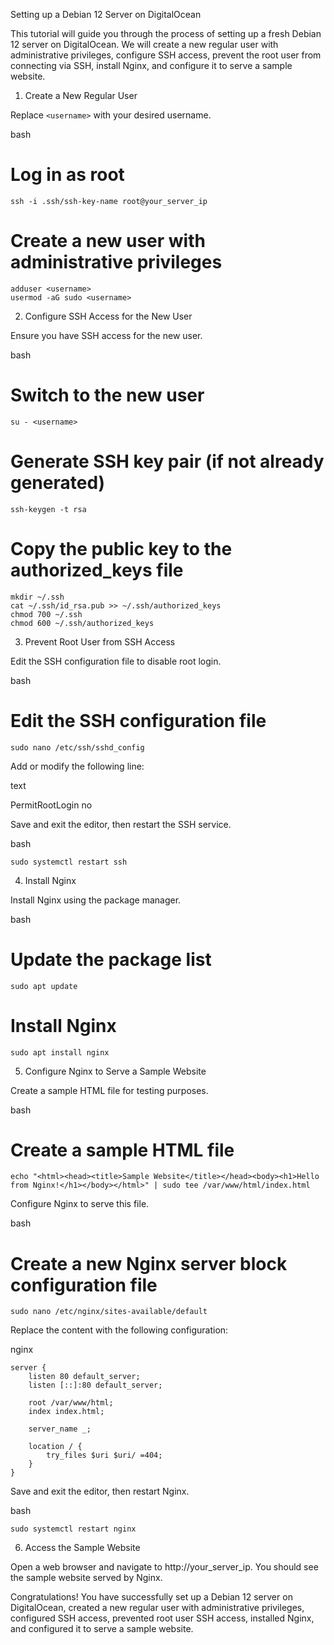 Setting up a Debian 12 Server on DigitalOcean

This tutorial will guide you through the process of setting up a fresh Debian 12 server on DigitalOcean. We will create a new regular user with administrative privileges, configure SSH access, prevent the root user from connecting via SSH, install Nginx, and configure it to serve a sample website.
1. Create a New Regular User

Replace ```<username>``` with your desired username.

bash

# Log in as root
```
ssh -i .ssh/ssh-key-name root@your_server_ip
```

# Create a new user with administrative privileges
```
adduser <username>
usermod -aG sudo <username>
```

2. Configure SSH Access for the New User

Ensure you have SSH access for the new user.

bash

# Switch to the new user
```
su - <username>
```

# Generate SSH key pair (if not already generated)
```
ssh-keygen -t rsa
```

# Copy the public key to the authorized_keys file
```
mkdir ~/.ssh
cat ~/.ssh/id_rsa.pub >> ~/.ssh/authorized_keys
chmod 700 ~/.ssh
chmod 600 ~/.ssh/authorized_keys
```
3. Prevent Root User from SSH Access

Edit the SSH configuration file to disable root login.

bash

# Edit the SSH configuration file
```
sudo nano /etc/ssh/sshd_config
```
Add or modify the following line:

text

PermitRootLogin no

Save and exit the editor, then restart the SSH service.

bash

```
sudo systemctl restart ssh
```
4. Install Nginx

Install Nginx using the package manager.

bash

# Update the package list
```
sudo apt update
```
# Install Nginx
```
sudo apt install nginx
```
5. Configure Nginx to Serve a Sample Website

Create a sample HTML file for testing purposes.

bash

# Create a sample HTML file
```
echo "<html><head><title>Sample Website</title></head><body><h1>Hello from Nginx!</h1></body></html>" | sudo tee /var/www/html/index.html
```

Configure Nginx to serve this file.

bash

# Create a new Nginx server block configuration file
```
sudo nano /etc/nginx/sites-available/default
```
Replace the content with the following configuration:

nginx
```
server {
    listen 80 default_server;
    listen [::]:80 default_server;

    root /var/www/html;
    index index.html;

    server_name _;

    location / {
        try_files $uri $uri/ =404;
    }
}
```

Save and exit the editor, then restart Nginx.

bash

```
sudo systemctl restart nginx
```
6. Access the Sample Website

Open a web browser and navigate to http://your_server_ip. You should see the sample website served by Nginx.

Congratulations! You have successfully set up a Debian 12 server on DigitalOcean, created a new regular user with administrative privileges, configured SSH access, prevented root user SSH access, installed Nginx, and configured it to serve a sample website.











<!-- •	Create server in digital ocean:
o	Home 
o	New project
o	Green create button
o	Droplets
	San Francisco
	Sfo3
	Debian image
	Version 12 x 64
	Basic size
	Premium CPU 7$
	Ssh key
	Hostname “Debian-1”
	Create droplet -->  


